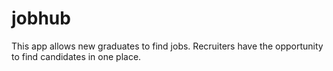 # jobhub
This app allows new graduates to find jobs. Recruiters have the opportunity to find candidates in one place.
